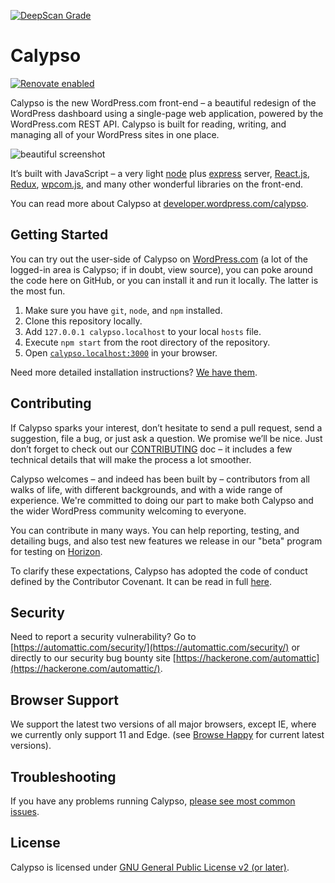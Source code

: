 [![DeepScan Grade](https://deepscan.io/api/projects/230/branches/408/badge/grade.svg)](https://deepscan.io/dashboard/#view=project&pid=230&bid=408)

# Calypso

[![Renovate enabled](https://img.shields.io/badge/renovate-enabled-brightgreen.svg)](https://renovateapp.com/)

Calypso is the new WordPress.com front-end – a beautiful redesign of the WordPress dashboard using a single-page web application, powered by the WordPress.com REST API. Calypso is built for reading, writing, and managing all of your WordPress sites in one place.

![beautiful screenshot](https://cldup.com/Q74QJCh0Yl.png)

It’s built with JavaScript – a very light [node](https://nodejs.org/) plus [express](https://expressjs.com/) server, [React.js](https://reactjs.org/), [Redux](https://redux.js.org/), [wpcom.js](https://wpcomjs.com/), and many other wonderful libraries on the front-end.

You can read more about Calypso at [developer.wordpress.com/calypso](https://developer.wordpress.com/calypso/).

## Getting Started

You can try out the user-side of Calypso on [WordPress.com](https://wordpress.com/) (a lot of the logged-in area is Calypso; if in doubt, view source), you can poke around the code here on GitHub, or you can install it and run it locally. The latter is the most fun.

1.	Make sure you have `git`, `node`, and `npm` installed.
2.	Clone this repository locally.
3.	Add `127.0.0.1 calypso.localhost` to your local `hosts` file.
4.	Execute `npm start` from the root directory of the repository.
5.	Open [`calypso.localhost:3000`](http://calypso.localhost:3000/) in your browser.

Need more detailed installation instructions? [We have them](./docs/install.md).

## Contributing

If Calypso sparks your interest, don’t hesitate to send a pull request, send a suggestion, file a bug, or just ask a question. We promise we’ll be nice. Just don’t forget to check out our [CONTRIBUTING](./.github/CONTRIBUTING.md) doc – it includes a few technical details that will make the process a lot smoother.

Calypso welcomes – and indeed has been built by – contributors from all walks of life, with different backgrounds, and with a wide range of experience. We're committed to doing our part to make both Calypso and the wider WordPress community welcoming to everyone.

You can contribute in many ways. You can help reporting, testing, and detailing bugs, and also test new features we release in our "beta" program for testing on [Horizon](https://horizonfeedback.wordpress.com/).

To clarify these expectations, Calypso has adopted the code of conduct defined by the Contributor Covenant. It can be read in full [here](./CODE-OF-CONDUCT.md).

## Security

Need to report a security vulnerability? Go to [https://automattic.com/security/](https://automattic.com/security/) or directly to our security bug bounty site [https://hackerone.com/automattic](https://hackerone.com/automattic/).

## Browser Support

We support the latest two versions of all major browsers, except  IE, where we currently only support 11 and Edge.  (see [Browse Happy](https://browsehappy.com/) for current latest versions).

## Troubleshooting

If you have any problems running Calypso, [please see most common issues](./docs/troubleshooting.md).

## License

Calypso is licensed under [GNU General Public License v2 (or later)](./LICENSE.md).
